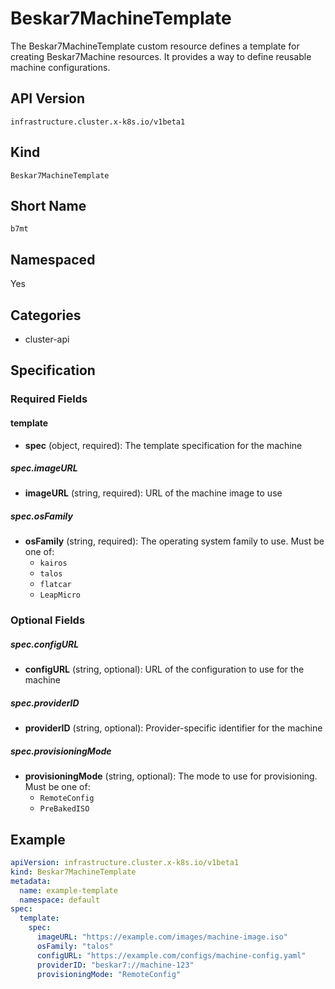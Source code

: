 # Beskar7MachineTemplate

The Beskar7MachineTemplate custom resource defines a template for creating Beskar7Machine resources. It provides a way to define reusable machine configurations.

## API Version

`infrastructure.cluster.x-k8s.io/v1beta1`

## Kind

`Beskar7MachineTemplate`

## Short Name

`b7mt`

## Namespaced

Yes

## Categories

- cluster-api

## Specification

### Required Fields

#### template
- **spec** (object, required): The template specification for the machine

##### spec.imageURL
- **imageURL** (string, required): URL of the machine image to use

##### spec.osFamily
- **osFamily** (string, required): The operating system family to use. Must be one of:
  - `kairos`
  - `talos`
  - `flatcar`
  - `LeapMicro`

### Optional Fields

##### spec.configURL
- **configURL** (string, optional): URL of the configuration to use for the machine

##### spec.providerID
- **providerID** (string, optional): Provider-specific identifier for the machine

##### spec.provisioningMode
- **provisioningMode** (string, optional): The mode to use for provisioning. Must be one of:
  - `RemoteConfig`
  - `PreBakedISO`

## Example

```yaml
apiVersion: infrastructure.cluster.x-k8s.io/v1beta1
kind: Beskar7MachineTemplate
metadata:
  name: example-template
  namespace: default
spec:
  template:
    spec:
      imageURL: "https://example.com/images/machine-image.iso"
      osFamily: "talos"
      configURL: "https://example.com/configs/machine-config.yaml"
      providerID: "beskar7://machine-123"
      provisioningMode: "RemoteConfig"
``` 